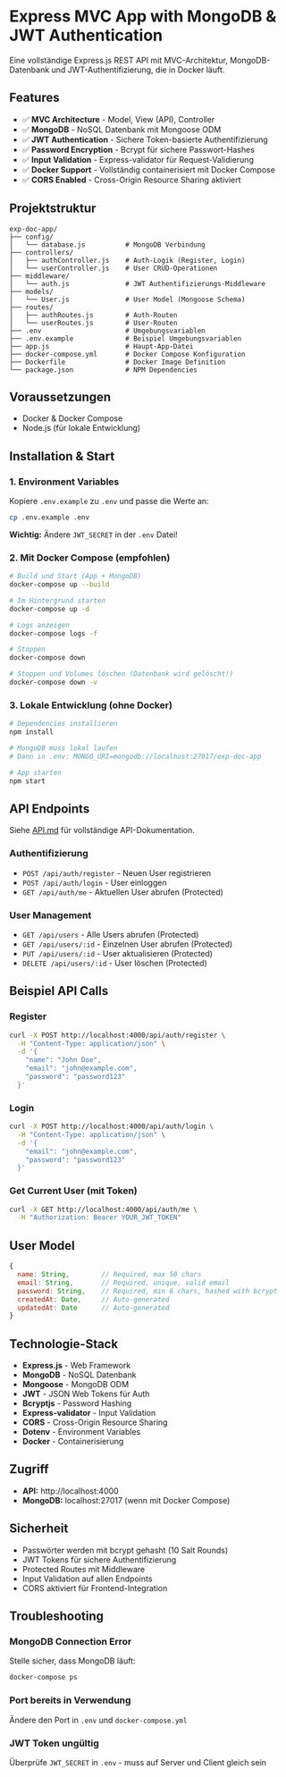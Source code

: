 # Express MVC App with MongoDB & JWT Authentication

Eine vollständige Express.js REST API mit MVC-Architektur, MongoDB-Datenbank und JWT-Authentifizierung, die in Docker läuft.

## Features

- ✅ **MVC Architecture** - Model, View (API), Controller
- ✅ **MongoDB** - NoSQL Datenbank mit Mongoose ODM
- ✅ **JWT Authentication** - Sichere Token-basierte Authentifizierung
- ✅ **Password Encryption** - Bcrypt für sichere Passwort-Hashes
- ✅ **Input Validation** - Express-validator für Request-Validierung
- ✅ **Docker Support** - Vollständig containerisiert mit Docker Compose
- ✅ **CORS Enabled** - Cross-Origin Resource Sharing aktiviert

## Projektstruktur

```
exp-doc-app/
├── config/
│   └── database.js          # MongoDB Verbindung
├── controllers/
│   ├── authController.js    # Auth-Logik (Register, Login)
│   └── userController.js    # User CRUD-Operationen
├── middleware/
│   └── auth.js              # JWT Authentifizierungs-Middleware
├── models/
│   └── User.js              # User Model (Mongoose Schema)
├── routes/
│   ├── authRoutes.js        # Auth-Routen
│   └── userRoutes.js        # User-Routen
├── .env                     # Umgebungsvariablen
├── .env.example             # Beispiel Umgebungsvariablen
├── app.js                   # Haupt-App-Datei
├── docker-compose.yml       # Docker Compose Konfiguration
├── Dockerfile               # Docker Image Definition
└── package.json             # NPM Dependencies

```

## Voraussetzungen

- Docker & Docker Compose
- Node.js (für lokale Entwicklung)

## Installation & Start

### 1. Environment Variables

Kopiere `.env.example` zu `.env` und passe die Werte an:

```bash
cp .env.example .env
```

**Wichtig:** Ändere `JWT_SECRET` in der `.env` Datei!

### 2. Mit Docker Compose (empfohlen)

```bash
# Build und Start (App + MongoDB)
docker-compose up --build

# Im Hintergrund starten
docker-compose up -d

# Logs anzeigen
docker-compose logs -f

# Stoppen
docker-compose down

# Stoppen und Volumes löschen (Datenbank wird gelöscht!)
docker-compose down -v
```

### 3. Lokale Entwicklung (ohne Docker)

```bash
# Dependencies installieren
npm install

# MongoDB muss lokal laufen
# Dann in .env: MONGO_URI=mongodb://localhost:27017/exp-doc-app

# App starten
npm start
```

## API Endpoints

Siehe [API.md](API.md) für vollständige API-Dokumentation.

### Authentifizierung

- `POST /api/auth/register` - Neuen User registrieren
- `POST /api/auth/login` - User einloggen
- `GET /api/auth/me` - Aktuellen User abrufen (Protected)

### User Management

- `GET /api/users` - Alle Users abrufen (Protected)
- `GET /api/users/:id` - Einzelnen User abrufen (Protected)
- `PUT /api/users/:id` - User aktualisieren (Protected)
- `DELETE /api/users/:id` - User löschen (Protected)

## Beispiel API Calls

### Register

```bash
curl -X POST http://localhost:4000/api/auth/register \
  -H "Content-Type: application/json" \
  -d '{
    "name": "John Doe",
    "email": "john@example.com",
    "password": "password123"
  }'
```

### Login

```bash
curl -X POST http://localhost:4000/api/auth/login \
  -H "Content-Type: application/json" \
  -d '{
    "email": "john@example.com",
    "password": "password123"
  }'
```

### Get Current User (mit Token)

```bash
curl -X GET http://localhost:4000/api/auth/me \
  -H "Authorization: Bearer YOUR_JWT_TOKEN"
```

## User Model

```javascript
{
  name: String,        // Required, max 50 chars
  email: String,       // Required, unique, valid email
  password: String,    // Required, min 6 chars, hashed with bcrypt
  createdAt: Date,     // Auto-generated
  updatedAt: Date      // Auto-generated
}
```

## Technologie-Stack

- **Express.js** - Web Framework
- **MongoDB** - NoSQL Datenbank
- **Mongoose** - MongoDB ODM
- **JWT** - JSON Web Tokens für Auth
- **Bcryptjs** - Password Hashing
- **Express-validator** - Input Validation
- **CORS** - Cross-Origin Resource Sharing
- **Dotenv** - Environment Variables
- **Docker** - Containerisierung

## Zugriff

- **API:** http://localhost:4000
- **MongoDB:** localhost:27017 (wenn mit Docker Compose)

## Sicherheit

- Passwörter werden mit bcrypt gehasht (10 Salt Rounds)
- JWT Tokens für sichere Authentifizierung
- Protected Routes mit Middleware
- Input Validation auf allen Endpoints
- CORS aktiviert für Frontend-Integration

## Troubleshooting

### MongoDB Connection Error

Stelle sicher, dass MongoDB läuft:

```bash
docker-compose ps
```

### Port bereits in Verwendung

Ändere den Port in `.env` und `docker-compose.yml`

### JWT Token ungültig

Überprüfe `JWT_SECRET` in `.env` - muss auf Server und Client gleich sein
